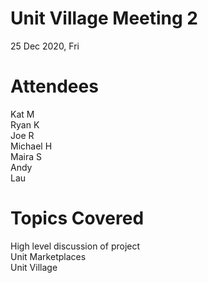# Unit Village Meeting 2
25 Dec 2020, Fri

# Attendees
Kat M  
Ryan K  
Joe R   
Michael H      
Maira S   
Andy   
Lau

# Topics Covered
High level discussion of project   
Unit Marketplaces   
Unit Village
